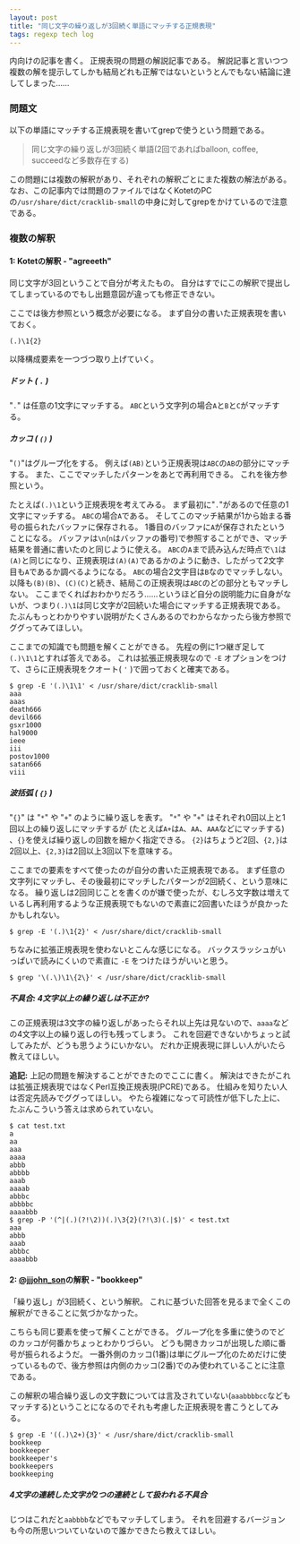 ```yaml
---
layout: post
title: "同じ文字の繰り返しが3回続く単語にマッチする正規表現"
tags: regexp tech log
---
```


内向けの記事を書く。
正規表現の問題の解説記事である。
解説記事と言いつつ複数の解を提示してしかも結局どれも正解ではないというとんでもない結論に達してしまった……

### 問題文

以下の単語にマッチする正規表現を書いてgrepで使うという問題である。

 > 同じ文字の繰り返しが3回続く単語(2回であればballoon, coffee, succeedなど多数存在する)

この問題には複数の解釈があり、それぞれの解釈ごとにまた複数の解法がある。
なお、この記事内では問題のファイルではなくKotetのPCの`/usr/share/dict/cracklib-small`の中身に対してgrepをかけているので注意である。

### 複数の解釈

#### 1: Kotetの解釈 - "agreeeth"

同じ文字が3回ということで自分が考えたもの。
自分はすでにこの解釈で提出してしまっているのでもし出題意図が違っても修正できない。

ここでは後方参照という概念が必要になる。
まず自分の書いた正規表現を書いておく。

```
(.)\1{2}
```

以降構成要素を一つづつ取り上げていく。

##### ドット ( `.` )

"`.`" は任意の1文字にマッチする。
`ABC`という文字列の場合`A`と`B`と`C`がマッチする。

##### カッコ ( `()` )

"`()`"はグループ化をする。
例えば`(AB)`という正規表現は`ABC`の`AB`の部分にマッチする。
また、ここでマッチしたパターンをあとで再利用できる。
これを後方参照という。

たとえば`(.)\1`という正規表現を考えてみる。
まず最初に"`.`"があるので任意の1文字にマッチする。
`ABC`の場合`A`である。
そしてこのマッチ結果が1から始まる番号の振られたバッファに保存される。
1番目のバッファに`A`が保存されたということになる。
バッファは`\n`(`n`はバッファの番号)で参照することができ、マッチ結果を普通に書いたのと同じように使える。
`ABC`の`A`まで読み込んだ時点で`\1`は`(A)`と同じになり、正規表現は`(A)(A)`であるかのように動き、したがって2文字目も`A`であるか調べるようになる。
`ABC`の場合2文字目は`B`なのでマッチしない。
以降も`(B)(B)`、`(C)(C)`と続き、結局この正規表現は`ABC`のどの部分ともマッチしない。
ここまでくればおわかりだろう……というほど自分の説明能力に自身がないが、つまり`(.)\1`は同じ文字が2回続いた場合にマッチする正規表現である。
たぶんもっとわかりやすい説明がたくさんあるのでわからなかったら後方参照でググってみてほしい。

ここまでの知識でも問題を解くことができる。
先程の例に1つ継ぎ足して`(.)\1\1`とすれば答えである。
これは拡張正規表現なので `-E` オプションをつけて、さらに正規表現をクオート( `'` )で囲っておくと確実である。

```console
$ grep -E '(.)\1\1' < /usr/share/dict/cracklib-small
aaa
aaas
death666
devil666
gsxr1000
hal9000
ieee
iii
postov1000
satan666
viii
```

##### 波括弧 ( `{}` )

"`{}`" は "`*`" や "`+`" のように繰り返しを表す。
"`*`" や "`+`" はそれぞれ0回以上と1回以上の繰り返しにマッチするが (たとえば`A+`は`A`、`AA`、`AAA`などにマッチする) 、`{}`を使えば繰り返しの回数を細かく指定できる。
`{2}`はちょうど2回、`{2,}`は2回以上、`{2,3}`は2回以上3回以下を意味する。

ここまでの要素をすべて使ったのが自分の書いた正規表現である。
まず任意の文字列にマッチし、その後最初にマッチしたパターンが2回続く、という意味になる。
繰り返しは2回同じことを書くのが嫌で使ったが、むしろ文字数は増えているし再利用するような正規表現でもないので素直に2回書いたほうが良かったかもしれない。

```console
$ grep -E '(.)\1{2}' < /usr/share/dict/cracklib-small
```

ちなみに拡張正規表現を使わないとこんな感じになる。
バックスラッシュがいっぱいで読みにくいので素直に `-E` をつけたほうがいいと思う。

```console
$ grep '\(.\)\1\{2\}' < /usr/share/dict/cracklib-small
```

##### 不具合: 4文字以上の繰り返しは不正か?

この正規表現は3文字の繰り返しがあったらそれ以上先は見ないので、`aaaa`などの4文字以上の繰り返しの行も残ってしまう。
これを回避できないかちょっと試してみたが、どうも思うようにいかない。
だれか正規表現に詳しい人がいたら教えてほしい。

**追記:** 上記の問題を解決することができたのでここに書く。
解決はできたがこれは拡張正規表現ではなくPerl互換正規表現(PCRE)である。
仕組みを知りたい人は否定先読みでググってほしい。
やたら複雑になって可読性が低下した上に、たぶんこういう答えは求められていない。

```console
$ cat test.txt 
a
aa
aaa
aaaa
abbb
abbbb
aaab
aaaab
abbbc
abbbbc
aaaabbb
$ grep -P '(^|(.)(?!\2))(.)\3{2}(?!\3)(.|$)' < test.txt
aaa
abbb
aaab
abbbc
aaaabbb
```

#### 2: [@jjjohn_son](https://twitter.com/jjjohn_son)の解釈 - "bookkeep"

「繰り返し」が3回続く、という解釈。
これに基づいた回答を見るまで全くこの解釈ができることに気づかなかった。

こちらも同じ要素を使って解くことができる。
グループ化を多重に使うのでどのカッコが何番かちょっとわかりづらい。
どうも開きカッコが出現した順に番号が振られるようだ。
一番外側のカッコ(1番)は単にグループ化のためだけに使っているもので、後方参照は内側のカッコ(2番)でのみ使われていることに注意である。

この解釈の場合繰り返しの文字数については言及されていない(`aaabbbbcc`などもマッチする)ということになるのでそれも考慮した正規表現を書こうとしてみる。

```console
$ grep -E '((.)\2+){3}' < /usr/share/dict/cracklib-small
bookkeep
bookkeeper
bookkeeper's
bookkeepers
bookkeeping
```

##### 4文字の連続した文字が2つの連続として扱われる不具合

じつはこれだと`aabbbb`などでもマッチしてしまう。
それを回避するバージョンも今の所思いついていないので誰かできたら教えてほしい。